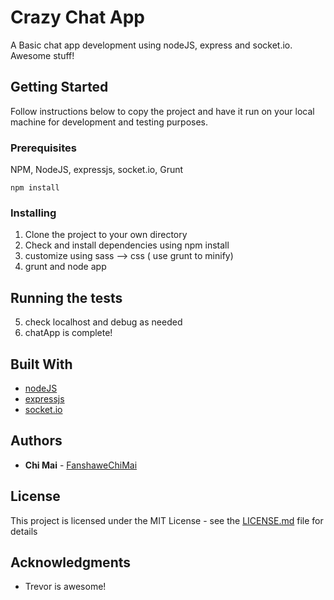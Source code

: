 # Crazy Chat App

A Basic chat app development using nodeJS, express and socket.io. Awesome stuff!

## Getting Started

Follow instructions below to copy the project and have it run on your local machine for development and testing purposes.

### Prerequisites

NPM, NodeJS, expressjs, socket.io, Grunt

```
npm install
```

### Installing

1. Clone the project to your own directory
2. Check and install dependencies using npm install
3. customize using sass --> css ( use grunt to minify)
4. grunt and node app



## Running the tests

5. check localhost and debug as needed
6. chatApp is complete!


## Built With

* [nodeJS](https://nodejs.org/en/)
* [expressjs](https://expressjs.com/)
* [socket.io](https://socket.io/)


## Authors

* **Chi Mai** - [FanshaweChiMai](https://github.com/FanshaweChiMai)


## License

This project is licensed under the MIT License - see the [LICENSE.md](LICENSE.md) file for details

## Acknowledgments

* Trevor is awesome!
